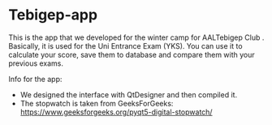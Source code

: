 # Tebigep-app
This is the app that we developed for the winter camp for AALTebigep Club . Basically, it is used for the Uni Entrance Exam (YKS). You can use it to calculate your score, save them to database and compare them with your previous exams.


Info for the app:
- We designed the interface with QtDesigner and then compiled it.
- The stopwatch is taken from GeeksForGeeks: https://www.geeksforgeeks.org/pyqt5-digital-stopwatch/

